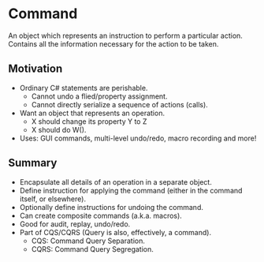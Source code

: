 # Command

An object which represents an instruction to perform a particular action. Contains all the information necessary for the action to be taken.

## Motivation

* Ordinary C# statements are perishable.
    * Cannot undo a flied/property assignment.
    * Cannot directly serialize a sequence of actions (calls).
* Want an object that represents an operation.
    * X should change its property Y to Z
    * X should do W().
* Uses: GUI commands, multi-level undo/redo, macro recording and more!

## Summary

* Encapsulate all details of an operation in a separate object.
* Define instruction for applying the command (either in the command itself, or elsewhere).
* Optionally define instructions for undoing the command.
* Can create composite commands (a.k.a. macros).
* Good for audit, replay, undo/redo.
* Part of CQS/CQRS (Query is also, effectively, a command). 
    * CQS: Command Query Separation.
    * CQRS: Command Query Segregation.
